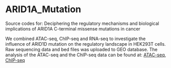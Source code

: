 # ARID1A_Mutation
Source codes for: Deciphering the regulatory mechanisms and biological implications of ARID1A C-terminal missense mutations in cancer

We combined ATAC-seq, ChIP-seq and RNA-seq to investigate the influence of ARID1D mutation on the regulatory landscape in HEK293T cells. Raw sequencing data and bed files was uploaded to GEO database. The analysis of the ATAC-seq and the ChIP-seq data can be found at: [ATAC-seq](./Diffbind_ATAC.R), [ChIP-seq](./Diffbind_CHIP.R)

